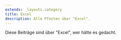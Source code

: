 ```yaml
---
extends: _layouts.category
title: Excel
description: Alle Pfosten über "Excel".
---
```

          
Diese Beiträge sind über "Excel", wer hätte es gedacht.
          
